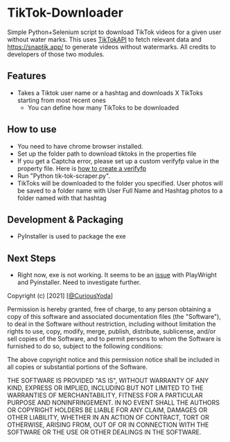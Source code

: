 # TikTok-Downloader
Simple Python+Selenium script to download TikTok videos for a given user without water marks. 
This uses [TikTokAPI](https://davidteather.github.io/TikTok-Api/docs/) to fetch relevant data and https://snaptik.app/ to generate videos without watermarks. 
All credits to developers of those two modules. 


## Features
- Takes a Tiktok user name or a hashtag and downloads X TikToks starting from most recent ones
  - You can define how many TikToks to be downloaded

## How to use
- You need to have chrome browser installed.
- Set up the folder path to download tiktoks in the properties file
- If you get a Captcha error, please set up a custom verifyfp value in the property file. Here is [how to create a verifyfp](https://www.youtube.com/watch?v=MgjorCvPzxg)
- Run "Python tik-tok-scraper.py".
- TikToks will be downloaded to the folder you specified. User photos will be saved to a folder name with User Full Name and Hashtag photos to a folder named with that hashtag

## Development & Packaging
- PyInstaller is used to package the exe

## Next Steps
- Right now, exe is not working. It seems to be an [issue](https://github.com/davidteather/TikTok-Api/issues/591) with PlayWright and Pyinstaller. Need to investigate further. 

Copyright (c) [2021] [[@CuriousYoda](https://twitter.com/CuriousYoda)]

Permission is hereby granted, free of charge, to any person obtaining a copy
of this software and associated documentation files (the "Software"), to deal
in the Software without restriction, including without limitation the rights
to use, copy, modify, merge, publish, distribute, sublicense, and/or sell
copies of the Software, and to permit persons to whom the Software is
furnished to do so, subject to the following conditions:

The above copyright notice and this permission notice shall be included in all
copies or substantial portions of the Software.

THE SOFTWARE IS PROVIDED "AS IS", WITHOUT WARRANTY OF ANY KIND, EXPRESS OR
IMPLIED, INCLUDING BUT NOT LIMITED TO THE WARRANTIES OF MERCHANTABILITY,
FITNESS FOR A PARTICULAR PURPOSE AND NONINFRINGEMENT. IN NO EVENT SHALL THE
AUTHORS OR COPYRIGHT HOLDERS BE LIABLE FOR ANY CLAIM, DAMAGES OR OTHER
LIABILITY, WHETHER IN AN ACTION OF CONTRACT, TORT OR OTHERWISE, ARISING FROM,
OUT OF OR IN CONNECTION WITH THE SOFTWARE OR THE USE OR OTHER DEALINGS IN THE
SOFTWARE.
